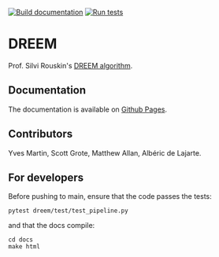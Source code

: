 [![Build documentation](https://github.com/rouskinlab/dreem/actions/workflows/documentation.yaml/badge.svg?branch=main)](https://github.com/rouskinlab/dreem/actions/workflows/documentation.yaml)
[![Run tests](https://github.com/rouskinlab/dreem/actions/workflows/tests.yaml/badge.svg?branch=main)](https://github.com/rouskinlab/dreem/actions/workflows/tests.yaml)

# DREEM

Prof. Silvi Rouskin's [DREEM algorithm](https://www.nature.com/articles/s41586-020-2253-5).

## Documentation

The documentation is available on [Github Pages](https://rouskinlab.github.io/dreem).

## Contributors

Yves Martin, Scott Grote, Matthew Allan, Albéric de Lajarte.

## For developers

Before pushing to main, ensure that the code passes the tests:

```
pytest dreem/test/test_pipeline.py
```

and that the docs compile:

```
cd docs
make html
```
